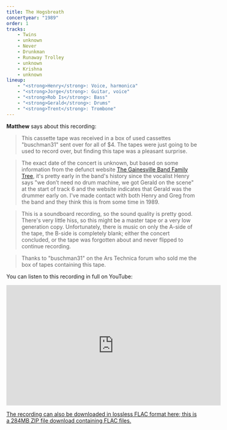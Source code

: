 ```yaml
---
title: The Hogsbreath
concertyear: "1989"
order: 1
tracks:
    - Twins
    - unknown
    - Never
    - Drunkman
    - Runaway Trolley
    - unknown
    - Krishna
    - unknown
lineup:
    - "<strong>Henry</strong>: Voice, harmonica"
    - "<strong>Jorge</strong>: Guitar, voice"
    - "<strong>Rob Is</strong>: Bass"
    - "<strong>Gerald</strong>: Drums"
    - "<strong>Trent</strong>: Trombone"
---
```

**Matthew** says about this recording:

> This cassette tape was received in a box of used cassettes "buschman31" sent over for all of $4. The tapes were just going to be used to record over, but finding this tape was a pleasant surprise.

> The exact date of the concert is unknown, but based on some information from the defunct website [The Gainesville Band Family Tree](https://web.archive.org/web/20050312212145/http://www.gainesvillebandfamilytree.com/article.php?TYPE=band&ID=537), it's pretty early in the band's history since the vocalist Henry says "we don’t need no drum machine, we got Gerald on the scene" at the start of track 6 and the website indicates that Gerald was the drummer early on. I've made contact with both Henry and Greg from the band and they think this is from some time in 1989.

> This is a soundboard recording, so the sound quality is pretty good. There's very little hiss, so this might be a master tape or a very low generation copy. Unfortunately, there is music on only the A-side of the tape, the B-side is completely blank; either the concert concluded, or the tape was forgotten about and never flipped to continue recording.

> Thanks to "buschman31" on the Ars Technica forum who sold me the box of tapes containing this tape.

You can listen to this recording in full on YouTube:

<div style="text-align: center;">
<iframe width="560" height="315" src="https://www.youtube.com/embed/KsSK72H171M?si=-q_5j-2xn9oyTYIu" title="YouTube video player" frameborder="0" allow="accelerometer; autoplay; clipboard-write; encrypted-media; gyroscope; picture-in-picture; web-share" allowfullscreen></iframe>
</div>

[The recording can also be downloaded in lossless FLAC format here; this is a 284MB ZIP file download containing FLAC files.](https://media.dmlive.wiki/downloads/ttu/Live%20At%20The%20Hogsbreath.zip)